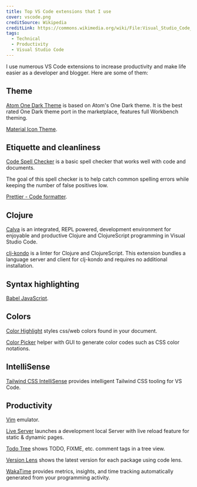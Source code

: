 ```yaml
---
title: Top VS Code extensions that I use
cover: vscode.png
creditSource: Wikipedia
creditLink: https://commons.wikimedia.org/wiki/File:Visual_Studio_Code_1.35_icon.svg
tags:
  - Technical
  - Productivity
  - Visual Studio Code
---
```


I use numerous VS Code extensions to increase productivity
and make life easier as a developer and blogger. Here are some of them:

## Theme

[Atom One Dark Theme](https://marketplace.visualstudio.com/items?itemName=akamud.vscode-theme-onedark)
is based on Atom's One Dark theme.
It is the best rated One Dark theme port in the marketplace, features full Workbench theming.

[Material Icon Theme](https://marketplace.visualstudio.com/items?itemName=PKief.material-icon-theme).

## Etiquette and cleanliness

[Code Spell Checker](https://marketplace.visualstudio.com/items?itemName=streetsidesoftware.code-spell-checker)
is a basic spell checker that works well with code and documents.

The goal of this spell checker is to help catch common spelling
errors while keeping the number of false positives low.

[Prettier - Code formatter](https://marketplace.visualstudio.com/items?itemName=esbenp.prettier-vscode).

## Clojure

[Calva](https://marketplace.visualstudio.com/items?itemName=betterthantomorrow.calva)
is an integrated, REPL powered, development environment for enjoyable and productive
Clojure and ClojureScript programming in Visual Studio Code.

[clj-kondo](https://marketplace.visualstudio.com/items?itemName=borkdude.clj-kondo)
is a linter for Clojure and ClojureScript. This extension bundles a language server
and client for clj-kondo and requires no additional installation.

## Syntax highlighting

[Babel JavaScript](https://marketplace.visualstudio.com/items?itemName=mgmcdermott.vscode-language-babel).

## Colors

[Color Highlight](https://marketplace.visualstudio.com/items?itemName=naumovs.color-highlight)
styles css/web colors found in your document.

[Color Picker](https://marketplace.visualstudio.com/items?itemName=anseki.vscode-color)
helper with GUI to generate color codes such as CSS color notations.

## IntelliSense

[Tailwind CSS IntelliSense](https://marketplace.visualstudio.com/items?itemName=bradlc.vscode-tailwindcss)
provides intelligent Tailwind CSS tooling for VS Code.

## Productivity

[Vim](https://marketplace.visualstudio.com/items?itemName=vscodevim.vim) emulator.

[Live Server](https://marketplace.visualstudio.com/items?itemName=ritwickdey.LiveServer)
launches a development local Server with live reload feature for static & dynamic pages.

[Todo Tree](https://marketplace.visualstudio.com/items?itemName=Gruntfuggly.todo-tree)
shows TODO, FIXME, etc. comment tags in a tree view.

[Version Lens](https://marketplace.visualstudio.com/items?itemName=pflannery.vscode-versionlens)
shows the latest version for each package using code lens.

[WakaTime](https://marketplace.visualstudio.com/items?itemName=WakaTime.vscode-wakatime)
provides metrics, insights, and time tracking automatically generated from your programming activity.
